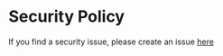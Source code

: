 # Security Policy
If you find a security issue, please create an issue [here](https://github.com/Holy-Spirit-Scholar-Bowl/buzzer/issues)
